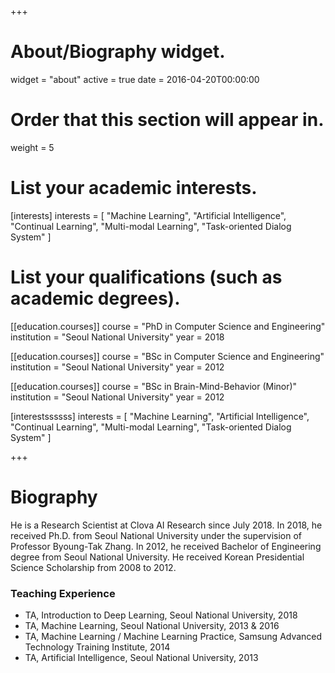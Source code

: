 +++
# About/Biography widget.
widget = "about"
active = true
date = 2016-04-20T00:00:00

# Order that this section will appear in.
weight = 5

# List your academic interests.
[interests]
  interests = [
    "Machine Learning",
    "Artificial Intelligence",
    "Continual Learning",
    "Multi-modal Learning",
    "Task-oriented Dialog System"
  ]

# List your qualifications (such as academic degrees).
[[education.courses]]
  course = "PhD in Computer Science and Engineering"
  institution = "Seoul National University"
  year = 2018

[[education.courses]]
  course = "BSc in Computer Science and Engineering"
  institution = "Seoul National University"
  year = 2012
  
[[education.courses]]
  course = "BSc in Brain-Mind-Behavior (Minor)"
  institution = "Seoul National University"
  year = 2012
 
[interestssssss]
  interests = [
    "Machine Learning",
    "Artificial Intelligence",
    "Continual Learning",
    "Multi-modal Learning",
    "Task-oriented Dialog System"
  ]

+++

# Biography

He is a Research Scientist at Clova AI Research since July 2018. In 2018, he received Ph.D. from Seoul National University under the supervision of Professor Byoung-Tak Zhang. In 2012, he received Bachelor of Engineering degree from Seoul National University.
He received Korean Presidential Science Scholarship from 2008 to 2012.

<h3>Teaching Experience</h3>
<ul>
  <li>TA, Introduction to Deep Learning, Seoul National University, 2018</li>
  <li>TA, Machine Learning, Seoul National University, 2013 & 2016</li>
  <li>TA, Machine Learning / Machine Learning Practice, Samsung Advanced Technology Training Institute, 2014</li>
  <li>TA, Artificial Intelligence, Seoul National University, 2013</li>  
</ul>
